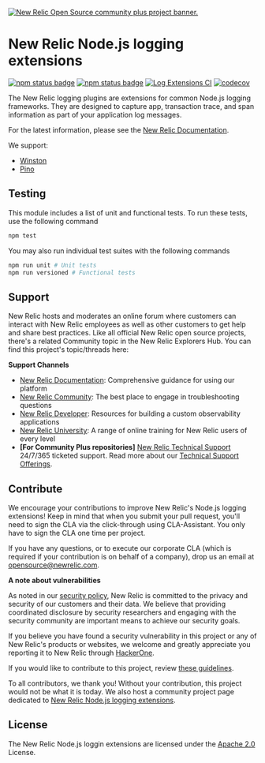 <a href="https://opensource.newrelic.com/oss-category/#community-plus"><picture><source media="(prefers-color-scheme: dark)" srcset="https://github.com/newrelic/opensource-website/raw/main/src/images/categories/dark/Community_Plus.png"><source media="(prefers-color-scheme: light)" srcset="https://github.com/newrelic/opensource-website/raw/main/src/images/categories/Community_Plus.png"><img alt="New Relic Open Source community plus project banner." src="https://github.com/newrelic/opensource-website/raw/main/src/images/categories/Community_Plus.png"></picture></a>

# New Relic Node.js logging extensions

[![npm status badge][5]][6] [![npm status badge][7]][8] [![Log Extensions CI][1]][2] [![codecov][9]][10]

The New Relic logging plugins are extensions for common Node.js logging frameworks. They are designed to capture app,
transaction trace, and span information as part of your application log messages.

For the latest information, please see the [New Relic Documentation](https://docs.newrelic.com/docs/logs/new-relic-logs/enable-logs-context/enable-logs-context-apm-agents).

We support:

* [Winston](packages/winston-log-enricher/README.md)
* [Pino](packages/pino-log-enricher/README.md)

## Testing

This module includes a list of unit and functional tests.  To run these tests, use the following command

```sh
npm test
```

You may also run individual test suites with the following commands

```sh
npm run unit # Unit tests
npm run versioned # Functional tests
```

## Support

New Relic hosts and moderates an online forum where customers can interact with New Relic employees as well as other customers to get help and share best practices. Like all official New Relic open source projects, there's a related Community topic in the New Relic Explorers Hub. You can find this project's topic/threads here:

**Support Channels**

* [New Relic Documentation](https://docs.newrelic.com/docs/logs/enable-log-management-new-relic/logs-context-nodejs/nodejs-configure-winston): Comprehensive guidance for using our platform
* [New Relic Community](https://forum.newrelic.com/): The best place to engage in troubleshooting questions
* [New Relic Developer](https://developer.newrelic.com/): Resources for building a custom observability applications
* [New Relic University](https://learn.newrelic.com/): A range of online training for New Relic users of every level
* **[For Community Plus repositories]** [New Relic Technical Support](https://support.newrelic.com/) 24/7/365 ticketed support. Read more about our [Technical Support Offerings](https://docs.newrelic.com/docs/licenses/license-information/general-usage-licenses/support-plan).

## Contribute

We encourage your contributions to improve New Relic's Node.js logging extensions! Keep in mind that when you submit your pull request, you'll need to sign the CLA via the click-through using CLA-Assistant. You only have to sign the CLA one time per project.

If you have any questions, or to execute our corporate CLA (which is required if your contribution is on behalf of a company), drop us an email at opensource@newrelic.com.

**A note about vulnerabilities**

As noted in our [security policy](../../security/policy), New Relic is committed to the privacy and security of our customers and their data. We believe that providing coordinated disclosure by security researchers and engaging with the security community are important means to achieve our security goals.

If you believe you have found a security vulnerability in this project or any of New Relic's products or websites, we welcome and greatly appreciate you reporting it to New Relic through [HackerOne](https://hackerone.com/newrelic).

If you would like to contribute to this project, review [these guidelines](./CONTRIBUTING.md).

To all contributors, we thank you!  Without your contribution, this project would not be what it is today.  We also host a community project page dedicated to [New Relic Node.js logging extensions](https://opensource.newrelic.com/projects/newrelic-node-log-extensions).

## License
The New Relic Node.js loggin extensions are licensed under the [Apache 2.0](http://apache.org/licenses/LICENSE-2.0.txt) License.

[1]: https://github.com/newrelic/newrelic-node-log-extensions/workflows/Log%20Extensions%20CI/badge.svg
[2]: https://github.com/newrelic/newrelic-node-log-extensions/actions
[5]: https://img.shields.io/npm/v/@newrelic/winston-enricher.svg?label=@newrelic/winston-enricher
[6]: https://www.npmjs.com/package/@newrelic/winston-enricher
[7]: https://img.shields.io/npm/v/@newrelic/pino-enricher.svg?label=@newrelic/pino-enricher
[8]: https://www.npmjs.com/package/@newrelic/pino-enricher
[9]: https://codecov.io/gh/newrelic/newrelic-node-log-extensions/branch/main/graph/badge.svg?token=QUFKIFMGO5
[10]: https://codecov.io/gh/newrelic/newrelic-node-log-extensions
